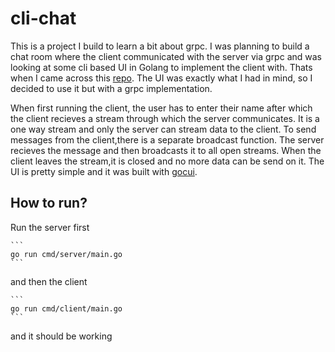 # cli-chat

  This is a project I build to learn a bit about grpc. I was planning to build a chat room where the client communicated with the server via grpc and was looking at some cli based UI in Golang to implement the client with. Thats when I came across this [repo](https://github.com/Luqqk/go-cli-chat). The UI was exactly what I had in mind, so I decided to use it but with a grpc implementation.

  When first running the client, the user has to enter their name after which the client recieves a stream through which the server communicates. It is a one way stream and only the server can stream data to the client. To send messages from the client,there is a separate broadcast function. The server recieves the message and then broadcasts it to all open streams. When the client leaves the stream,it is closed and no more data can be send on it. The UI is pretty simple and it was built with [gocui](https://github.com/jroimartin/gocui).

## How to run?

  Run the server first

    ```
    go run cmd/server/main.go
    ```

  and then the client

    ```
    go run cmd/client/main.go
    ```

  and it should be working
